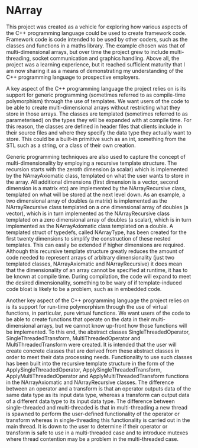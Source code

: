 # NArray
This project was created as a vehicle for exploring how various aspects of the C++ programming language could be used to create framework code. Framework code is code intended to be used by other coders, such as the classes and functions in a maths library. The example chosen was that of multi-dimensional arrays, but over time the project grew to include multi-threading, socket communication and graphics handling. Above all, the project was a learning experience, but it reached sufficient maturity that I am now sharing it as a means of demonstrating my understanding of the C++ programming language to prospective employers.

A key aspect of the C++ programming language the project relies on is its support for generic programming (sometimes referred to as compile-time polymorphism) through the use of templates. We want users of the code to be able to create multi-dimensional arrays without restricting what they store in those arrays. The classes are templated (sometimes referred to as parameterised) on the types they will be expanded with at compile time. For this reason, the classes are defined in header files that clients include in their source files and where they specify the data type they actually want to store. This could be a built-in primitive such as an int, something from the STL such as a string, or a class of their own creation.

Generic programming techniques are also used to capture the concept of multi-dimensionality by employing a recursive template structure. The recursion starts with the zeroth dimension (a scalar) which is implemented by the NArrayAxiomatic class, templated on what the user wants to store in the array. All additional dimensions (first dimension is a vector, second dimension is a matrix etc) are implemented by the NArrayRecursive class, templated on what will be stored at the next level down. As an example, a two dimensional array of doubles (a matrix) is implemented as the NArrayRecursive class templated on a one dimensional array of doubles (a vector), which is in turn implemented as the NArrayRecursive class templated on a zero dimensional array of doubles (a scalar), which is in turn implemented as the NArrayAxiomatic class templated on a double. A templated struct of typedefs, called NArrayType, has been created for the first twenty dimensions to simplify the construction of these nested templates. This can easily be extended if higher dimensions are required. Although this recursive template structure greatly reduces the amount of code needed to represent arrays of arbitrary dimensionality (just two templated classes, NArrayAxiomatic and NArrayRecursive) it does mean that the dimensionality of an array cannot be specified at runtime, it has to be known at compile time. During compilation, the code will expand to meet the desired dimensionality, something to be wary of if template-induced code bloat is likely to be a problem, such as in embedded code.

Another key aspect of the C++ programming language the project relies on is its support for run-time polymorphism through the use of virtual functions, in particular, pure virtual functions. We want users of the code to be able to create functions that operate on the data in their multi-dimensional arrays, but we cannot know up-front how those functions will be implemented. To this end, the abstract classes SingleThreadedOperator, SingleThreadedTransform, MultiThreadedOperator and MultiThreadedTransform were created. It is intended that the user will create concrete classes that are derived from these abstract classes in order to meet their data processing needs. Functionality to use such classes has been built into the recursive template structure in the form of the ApplySingleThreadedOperator, ApplySingleThreadedTransform, ApplyMultiThreadedOperator and ApplyMultiThreadedTransform functions in the NArrayAxiomatic and NArrayRecursive classes. The difference between an operator and a transform is that an operator outputs data of the same data type as its input data type, whereas a transform can output data of a different data type to its input data type. The difference between single-threaded and multi-threaded is that in multi-threading a new thread is spawned to perform the user-defined functionality of the operator or transform whereas in single-threading this functionality is carried out in the main thread. It is down to the user to determine if their operator or transform is safe to use in a multi-threaded case and to introduce mutexes where thread contention may be a problem in the multi-threaded case.
